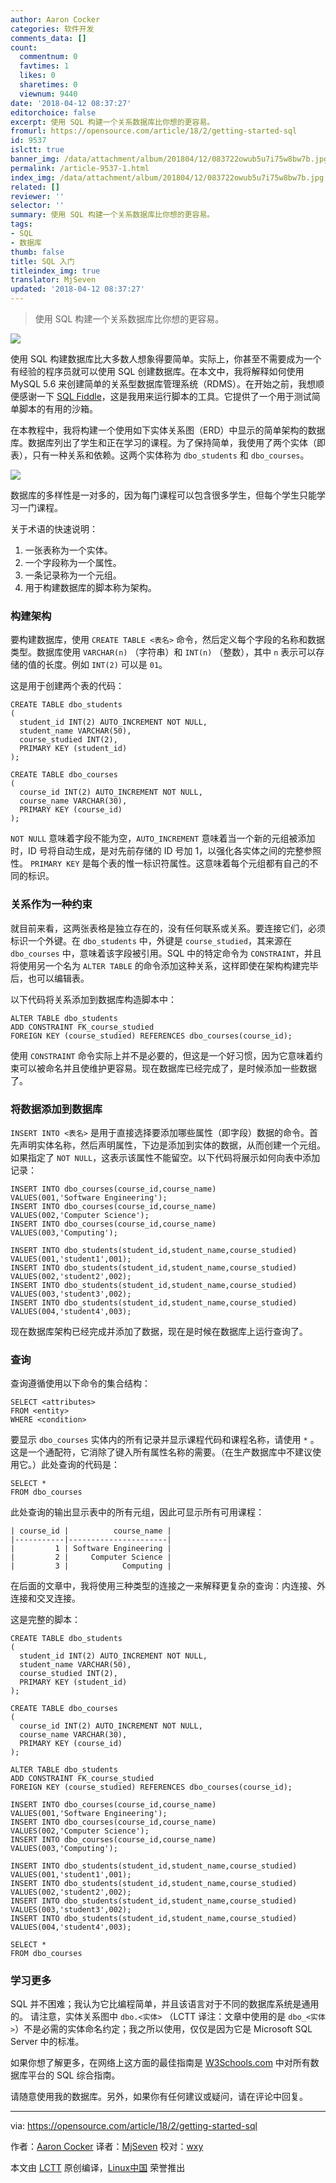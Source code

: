 ```yaml
---
author: Aaron Cocker
categories: 软件开发
comments_data: []
count:
  commentnum: 0
  favtimes: 1
  likes: 0
  sharetimes: 0
  viewnum: 9440
date: '2018-04-12 08:37:27'
editorchoice: false
excerpt: 使用 SQL 构建一个关系数据库比你想的更容易。
fromurl: https://opensource.com/article/18/2/getting-started-sql
id: 9537
islctt: true
banner_img: /data/attachment/album/201804/12/083722owub5u7i75w8bw7b.jpg
permalink: /article-9537-1.html
index_img: /data/attachment/album/201804/12/083722owub5u7i75w8bw7b.jpg.thumb.jpg
related: []
reviewer: ''
selector: ''
summary: 使用 SQL 构建一个关系数据库比你想的更容易。
tags:
- SQL
- 数据库
thumb: false
title: SQL 入门
titleindex_img: true
translator: MjSeven
updated: '2018-04-12 08:37:27'
---
```



> 
> 使用 SQL 构建一个关系数据库比你想的更容易。
> 
> 
> 


![](/data/attachment/album/201804/12/083722owub5u7i75w8bw7b.jpg)


使用 SQL 构建数据库比大多数人想象得要简单。实际上，你甚至不需要成为一个有经验的程序员就可以使用 SQL 创建数据库。在本文中，我将解释如何使用 MySQL 5.6 来创建简单的关系型数据库管理系统（RDMS）。在开始之前，我想顺便感谢一下 [SQL Fiddle](http://sqlfiddle.com)，这是我用来运行脚本的工具。它提供了一个用于测试简单脚本的有用的沙箱。


在本教程中，我将构建一个使用如下实体关系图（ERD）中显示的简单架构的数据库。数据库列出了学生和正在学习的课程。为了保持简单，我使用了两个实体（即表），只有一种关系和依赖。这两个实体称为 `dbo_students` 和 `dbo_courses`。


![](/data/attachment/album/201804/12/083731bl7i3z5pglitpdyi.png)


数据库的多样性是一对多的，因为每门课程可以包含很多学生，但每个学生只能学习一门课程。


关于术语的快速说明：


1. 一张表称为一个实体。
2. 一个字段称为一个属性。
3. 一条记录称为一个元组。
4. 用于构建数据库的脚本称为架构。


### 构建架构


要构建数据库，使用 `CREATE TABLE <表名>` 命令，然后定义每个字段的名称和数据类型。数据库使用 `VARCHAR(n)` （字符串）和 `INT(n)` （整数），其中 `n` 表示可以存储的值的长度。例如 `INT(2)` 可以是 `01`。


这是用于创建两个表的代码：



```
CREATE TABLE dbo_students
(
  student_id INT(2) AUTO_INCREMENT NOT NULL,
  student_name VARCHAR(50),
  course_studied INT(2),
  PRIMARY KEY (student_id)
);

CREATE TABLE dbo_courses
(
  course_id INT(2) AUTO_INCREMENT NOT NULL,
  course_name VARCHAR(30),
  PRIMARY KEY (course_id)
);

```

`NOT NULL` 意味着字段不能为空，`AUTO_INCREMENT` 意味着当一个新的元组被添加时，ID 号将自动生成，是对先前存储的 ID 号加 1，以强化各实体之间的完整参照性。 `PRIMARY KEY` 是每个表的惟一标识符属性。这意味着每个元组都有自己的不同的标识。


### 关系作为一种约束


就目前来看，这两张表格是独立存在的，没有任何联系或关系。要连接它们，必须标识一个外键。在 `dbo_students` 中，外键是 `course_studied`，其来源在 `dbo_courses` 中，意味着该字段被引用。SQL 中的特定命令为 `CONSTRAINT`，并且将使用另一个名为 `ALTER TABLE` 的命令添加这种关系，这样即使在架构构建完毕后，也可以编辑表。


以下代码将关系添加到数据库构造脚本中：



```
ALTER TABLE dbo_students
ADD CONSTRAINT FK_course_studied
FOREIGN KEY (course_studied) REFERENCES dbo_courses(course_id);

```

使用 `CONSTRAINT` 命令实际上并不是必要的，但这是一个好习惯，因为它意味着约束可以被命名并且使维护更容易。现在数据库已经完成了，是时候添加一些数据了。


### 将数据添加到数据库


`INSERT INTO <表名>` 是用于直接选择要添加哪些属性（即字段）数据的命令。首先声明实体名称，然后声明属性，下边是添加到实体的数据，从而创建一个元组。如果指定了 `NOT NULL`，这表示该属性不能留空。以下代码将展示如何向表中添加记录：



```
INSERT INTO dbo_courses(course_id,course_name)
VALUES(001,'Software Engineering');
INSERT INTO dbo_courses(course_id,course_name)
VALUES(002,'Computer Science');
INSERT INTO dbo_courses(course_id,course_name)
VALUES(003,'Computing');

INSERT INTO dbo_students(student_id,student_name,course_studied)
VALUES(001,'student1',001);
INSERT INTO dbo_students(student_id,student_name,course_studied)
VALUES(002,'student2',002);
INSERT INTO dbo_students(student_id,student_name,course_studied)
VALUES(003,'student3',002);
INSERT INTO dbo_students(student_id,student_name,course_studied)
VALUES(004,'student4',003);

```

现在数据库架构已经完成并添加了数据，现在是时候在数据库上运行查询了。


### 查询


查询遵循使用以下命令的集合结构：



```
SELECT <attributes>
FROM <entity>
WHERE <condition>

```

要显示 `dbo_courses` 实体内的所有记录并显示课程代码和课程名称，请使用 `*` 。 这是一个通配符，它消除了键入所有属性名称的需要。（在生产数据库中不建议使用它。）此处查询的代码是：



```
SELECT *
FROM dbo_courses

```

此处查询的输出显示表中的所有元组，因此可显示所有可用课程：



```
| course_id |          course_name |
|-----------|----------------------|
|         1 | Software Engineering |
|         2 |     Computer Science |
|         3 |            Computing |

```

在后面的文章中，我将使用三种类型的连接之一来解释更复杂的查询：内连接、外连接和交叉连接。


这是完整的脚本：



```
CREATE TABLE dbo_students
(
  student_id INT(2) AUTO_INCREMENT NOT NULL,
  student_name VARCHAR(50),
  course_studied INT(2),
  PRIMARY KEY (student_id)
);

CREATE TABLE dbo_courses
(
  course_id INT(2) AUTO_INCREMENT NOT NULL,
  course_name VARCHAR(30),
  PRIMARY KEY (course_id)
);

ALTER TABLE dbo_students
ADD CONSTRAINT FK_course_studied
FOREIGN KEY (course_studied) REFERENCES dbo_courses(course_id);

INSERT INTO dbo_courses(course_id,course_name)
VALUES(001,'Software Engineering');
INSERT INTO dbo_courses(course_id,course_name)
VALUES(002,'Computer Science');
INSERT INTO dbo_courses(course_id,course_name)
VALUES(003,'Computing');

INSERT INTO dbo_students(student_id,student_name,course_studied)
VALUES(001,'student1',001);
INSERT INTO dbo_students(student_id,student_name,course_studied)
VALUES(002,'student2',002);
INSERT INTO dbo_students(student_id,student_name,course_studied)
VALUES(003,'student3',002);
INSERT INTO dbo_students(student_id,student_name,course_studied)
VALUES(004,'student4',003);

SELECT *
FROM dbo_courses

```

### 学习更多


SQL 并不困难；我认为它比编程简单，并且该语言对于不同的数据库系统是通用的。 请注意，实体关系图中 `dbo.<实体>` （LCTT 译注：文章中使用的是 `dbo_<实体>`）不是必需的实体命名约定；我之所以使用，仅仅是因为它是 Microsoft SQL Server 中的标准。


如果你想了解更多，在网络上这方面的最佳指南是 [W3Schools.com](https://www.w3schools.com/sql/default.asp) 中对所有数据库平台的 SQL 综合指南。


请随意使用我的数据库。另外，如果你有任何建议或疑问，请在评论中回复。




---


via: <https://opensource.com/article/18/2/getting-started-sql>


作者：[Aaron Cocker](https://opensource.com/users/aaroncocker) 译者：[MjSeven](https://github.com/MjSeven) 校对：[wxy](https://github.com/wxy)


本文由 [LCTT](https://github.com/LCTT/TranslateProject) 原创编译，[Linux中国](https://linux.cn/) 荣誉推出